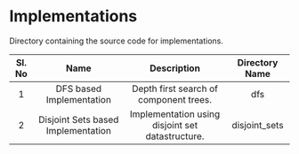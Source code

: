 # Implementations
Directory containing the source code for implementations.

|Sl. No|Name|Description|Directory Name|
|:---:|:---:|:---:|:---:|
|1|DFS based Implementation|Depth first search of component trees.|dfs|
|2|Disjoint Sets based Implementation|Implementation using disjoint set datastructure.|disjoint_sets|
